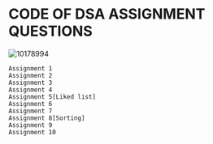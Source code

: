 # CODE OF  DSA ASSIGNMENT QUESTIONS
![10178994](https://user-images.githubusercontent.com/114098621/215601917-c28142cb-3021-4c16-ba02-831614a3c72d.png)



```
Assignment 1
Assignment 2
Assignment 3
Assignment 4
Assignment 5[Liked list]
Assignment 6
Assignment 7
Assignment 8[Sorting]
Assignment 9
Assignment 10

```

